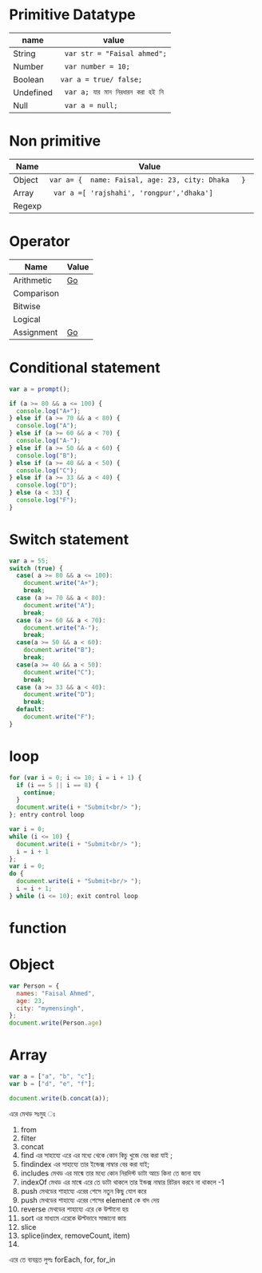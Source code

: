 # Primitive Datatype

| name      | value                               |
| --------- | ----------------------------------- |
| String    | ` var str = "Faisal ahmed";`        |
| Number    | ` var number = 10;`                 |
| Boolean   | `var a = true/ false;`              |
| Undefined | ` var a; যার মান নিরধারন করা হই নি` |
| Null      | ` var a = null;`                    |

# Non primitive

| Name   | Value                                               |
| ------ | --------------------------------------------------- |
| Object | `var a= {  name: Faisal, age: 23, city: Dhaka   } ` |
| Array  | ` var a =[ 'rajshahi', 'rongpur','dhaka']`          |
| Regexp |                                                     |

# Operator

| Name       | Value    |
| ---------- | -------- |
| Arithmetic | [Go](https://www.w3schools.com/js/js_arithmetic.asp) |
| Comparison |       |
| Bitwise    |          |
| Logical    |          |
| Assignment |    [Go](https://www.w3schools.com/js/js_assignment.asp)      |

# Conditional statement   
```javascript
var a = prompt();

if (a >= 80 && a <= 100) {
  console.log("A+");
} else if (a >= 70 && a < 80) {
  console.log("A");
} else if (a >= 60 && a < 70) {
  console.log("A-");
} else if (a >= 50 && a < 60) {
  console.log("B");
} else if (a >= 40 && a < 50) {
  console.log("C");
} else if (a >= 33 && a < 40) {
  console.log("D");
} else (a < 33) {
  console.log("F");
}
 ```  
# Switch statement  
```javascript
var a = 55;
switch (true) {
  case( a >= 80 && a <= 100):
    document.write("A+");
    break;
  case (a >= 70 && a < 80):
    document.write("A");
    break;
  case (a >= 60 && a < 70):
    document.write("A-");
    break;
  case(a >= 50 && a < 60):
    document.write("B");
    break;
  case(a >= 40 && a < 50):
    document.write("C");
    break;
  case (a >= 33 && a < 40):
    document.write("D");
    break;
  default:
    document.write("F");
}

```  
# loop 
```javascript
for (var i = 0; i <= 10; i = i + 1) {
  if (i == 5 || i == 8) {
    continue;
  }
  document.write(i + "Submit<br/> ");
}; entry control loop

var i = 0;
while (i <= 10) {
  document.write(i + "Submit<br/> ");
  i = i + 1
};
var i = 0;
do {
  document.write(i + "Submit<br/> ");
  i = i + 1;
} while (i <= 10); exit control loop

```  
# function  
# Object  
```javascript
var Person = {
  names: "Faisal Ahmed",
  age: 23,
  city: "mymensingh",
};
document.write(Person.age)
```
# Array 
```javascript
var a = ["a", "b", "c"];
var b = ["d", "e", "f"];

document.write(b.concat(a));
``` 

এরে মেথড সঃমুহ ঃ  
1. from  
2. filter
3. concat
4. find এর সাহায্যে এরে এর মধ্যে থেকে কোন কিচু খুজে বের করা যাই ;  
5. findindex এর সাহায্যে তার ইন্ডেক্স নাম্বার বের করা যাই;
6. includes মেথড এর মাধ্মে তার মধ্যে কোন নিরদিস্ট ডাটা আচে কিনা তে জানা  যায
7. indexOf মেথড এর মাধ্মে এরে তে ডাটা থাকলে তার ইন্ডক্স নাম্বার রিটরন করবে না থাকলে -1 
8. push মেথডের শাহায্যে এরের শেসে নতুন কিছু যোগ করে 
9. push মেথডের শাহায্যে এরের শেসের element কে বাদ দেয়
10. reverse  মেথডের শাহায্যে এরে কে উল্টানো হয়
11. sort এর মাধ্যমে এরেকে ঊল্টভাবে সাজানো জায়
12. slice
13. splice(index, removeCount, item)
14.



এরে তে ব্যবহ্রত লুপঃ  forEach, for, for_in

